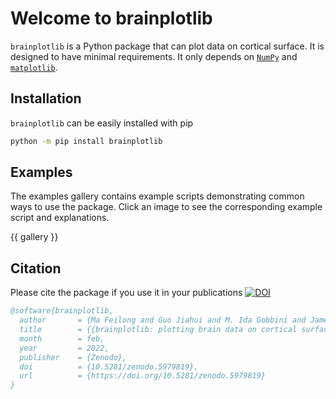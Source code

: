 # Welcome to brainplotlib

`brainplotlib` is a Python package that can plot data on cortical surface.
It is designed to have minimal requirements.
It only depends on [`NumPy`](https://numpy.org/) and [`matplotlib`](https://matplotlib.org/).


## Installation

`brainplotlib` can be easily installed with pip
```bash
python -m pip install brainplotlib
```


## Examples

The examples gallery contains example scripts demonstrating common ways to use the package.
Click an image to see the corresponding example script and explanations.

{{ gallery }}


## Citation

Please cite the package if you use it in your publications
[![DOI](https://zenodo.org/badge/DOI/10.5281/zenodo.5979819.svg)](https://doi.org/10.5281/zenodo.5979819)
```bibtex
@software{brainplotlib,
  author       = {Ma Feilong and Guo Jiahui and M. Ida Gobbini and James V. Haxby},
  title        = {{brainplotlib: plotting brain data on cortical surface}},
  month        = feb,
  year         = 2022,
  publisher    = {Zenodo},
  doi          = {10.5281/zenodo.5979819},
  url          = {https://doi.org/10.5281/zenodo.5979819}
}
```
